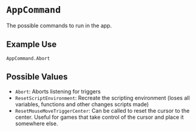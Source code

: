 # `AppCommand`

The possible commands to run in the app.

## Example Use
`AppCommand.Abort`

## Possible Values
* `Abort`: Aborts listening for triggers
* `ResetScriptEnvironment`: Recreate the scripting environment (loses all variables, functions and other changes scripts made)
* `ResetMouseMoveTriggerCenter`: Can be called to reset the cursor to the center. Useful for games that take control of the cursor
and place it somewhere else.
